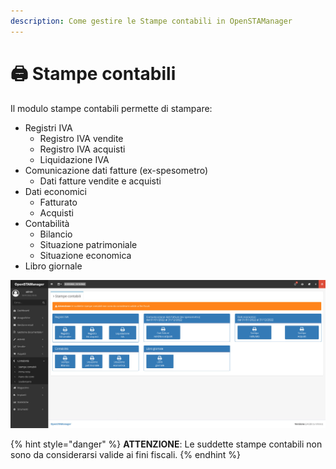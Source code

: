 ```yaml
---
description: Come gestire le Stampe contabili in OpenSTAManager
---
```


# 🖨 Stampe contabili

Il modulo stampe contabili permette di stampare:

* Registri IVA
  * Registro IVA vendite
  * Registro IVA acquisti
  * Liquidazione IVA
* Comunicazione dati fatture (ex-spesometro)
  * Dati fatture vendite e acquisti
* Dati economici
  * Fatturato
  * Acquisti
* Contabilità
  * Bilancio
  * Situazione patrimoniale
  * Situazione economica
* Libro giornale

![](<../../../.gitbook/assets/image (611).png>)

{% hint style="danger" %}
**ATTENZIONE**: Le suddette stampe contabili non sono da considerarsi valide ai fini fiscali.
{% endhint %}

